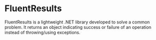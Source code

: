 # FluentResults

FluentResults is a lightweight .NET library developed to solve a common problem. It returns an object indicating success or failure of an operation instead of throwing/using exceptions.
